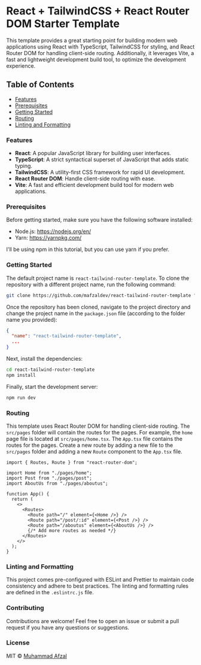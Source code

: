 # React + TailwindCSS + React Router DOM Starter Template

This template provides a great starting point for building modern web applications using React with TypeScript, TailwindCSS for styling, and React Router DOM for handling client-side routing. Additionally, it leverages Vite, a fast and lightweight development build tool, to optimize the development experience.

## Table of Contents

- [Features](#features)
- [Prerequisites](#prerequisites)
- [Getting Started](#getting-started)
- [Routing](#routing)
- [Linting and Formatting](#linting-and-formatting)

### Features

- **React**: A popular JavaScript library for building user interfaces.
- **TypeScript**: A strict syntactical superset of JavaScript that adds static typing.
- **TailwindCSS**: A utility-first CSS framework for rapid UI development.
- **React Router DOM**: Handle client-side routing with ease.
- **Vite**: A fast and efficient development build tool for modern web applications.

### Prerequisites

Before getting started, make sure you have the following software installed:

- Node.js: https://nodejs.org/en/
- Yarn: https://yarnpkg.com/

I'll be using npm in this tutorial, but you can use yarn if you prefer.

### Getting Started

The default project name is `react-tailwind-router-template`. To clone the repository with a different project name, run the following command:

```bash
git clone https://github.com/mafzaldev/react-tailwind-router-template "folder name here without quotes"

```

Once the repository has been cloned, navigate to the project directory and change the project name in the `package.json` file (according to the folder name you provided):

```json
{
  "name": "react-tailwind-router-template",
  ...
}
```

Next, install the dependencies:

```bash
cd react-tailwind-router-template
npm install
```

Finally, start the development server:

```bash
npm run dev
```

### Routing

This template uses React Router DOM for handling client-side routing. The `src/pages` folder will contain the routes for the pages. For example, the `home` page file is located at `src/pages/home.tsx`. The `App.tsx` file contains the routes for the pages. Create a new route by adding a new file to the `src/pages` folder and adding a new `Route` component to the `App.tsx` file.

```tsx
import { Routes, Route } from "react-router-dom";

import Home from "./pages/home";
import Post from "./pages/post";
import AboutUs from "./pages/aboutus";

function App() {
  return (
    <>
      <Routes>
        <Route path="/" element={<Home />} />
        <Route path="/post/:id" element={<Post />} />
        <Route path="/aboutus" element={<AboutUs />} />
        {/* Add more routes as needed */}
      </Routes>
    </>
  );
}
```

### Linting and Formatting

This project comes pre-configured with ESLint and Prettier to maintain code consistency and adhere to best practices. The linting and formatting rules are defined in the `.eslintrc.js` file.

### Contributing

Contributions are welcome! Feel free to open an issue or submit a pull request if you have any questions or suggestions.

### License

MIT © [Muhammad Afzal](https://github.com/mafzaldev)
